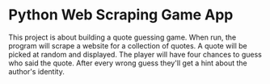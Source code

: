 # Python Web Scraping Game App

This project is about building a quote guessing game. When run, the program will scrape a website for a collection of quotes. A quote will be picked at random and displayed. The player will have four chances to guess who said the quote. After every wrong guess they'll get a hint about the author's identity.


